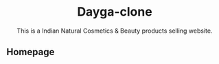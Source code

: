 <h1 align="center"> Dayga-clone</h1>
<p align="center">This is a Indian Natural Cosmetics & Beauty products selling website.</p>

<h2>Homepage<h2>
<img herf="./readmeimg/home.png">